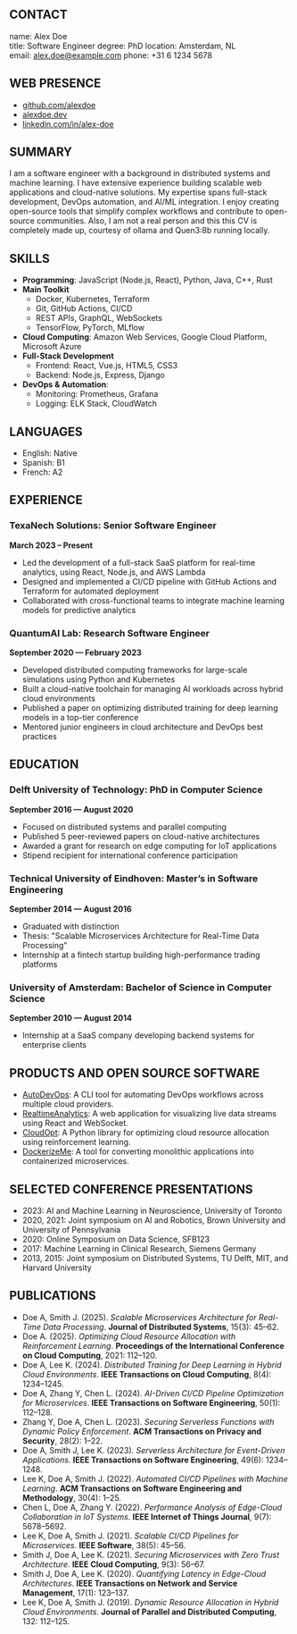 ## CONTACT

name: Alex Doe  
title: Software Engineer
degree: PhD
location:  Amsterdam, NL  
email: alex.doe@example.com
phone:  +31 6 1234 5678  

## WEB PRESENCE

- [github.com/alexdoe](https://github.com/alexdoe)  
- [alexdoe.dev](https://alexdoe.dev)  
- [linkedin.com/in/alex-doe](https://linkedin.com/in/alex-doe)

## SUMMARY  

I am a software engineer with a background in distributed systems and machine learning. I have extensive experience building scalable web applications and cloud-native solutions. My expertise spans full-stack development, DevOps automation, and AI/ML integration. I enjoy creating open-source tools that simplify complex workflows and contribute to open-source communities. Also, I am not a real person and this this CV is completely made up, courtesy of ollama and Quen3:8b running locally.

## SKILLS 

- **Programming**: JavaScript (Node.js, React), Python, Java, C++, Rust  
- **Main Toolkit**  
    - Docker, Kubernetes, Terraform      
    - Git, GitHub Actions, CI/CD  
    - REST APIs, GraphQL, WebSockets  
    - TensorFlow, PyTorch, MLflow  
- **Cloud Computing**: Amazon Web Services, Google Cloud Platform, Microsoft Azure   
- **Full-Stack Development**  
    - Frontend: React, Vue.js, HTML5, CSS3  
    - Backend: Node.js, Express, Django  
- **DevOps & Automation**: 
    - Monitoring: Prometheus, Grafana  
    - Logging: ELK Stack, CloudWatch  

## LANGUAGES  

- English: Native  
- Spanish: B1  
- French: A2  

## EXPERIENCE  

### TexaNech Solutions: Senior Software Engineer  
**March 2023 – Present**     
- Led the development of a full-stack SaaS platform for real-time analytics, using React, Node.js, and AWS Lambda  
- Designed and implemented a CI/CD pipeline with GitHub Actions and Terraform for automated deployment  
- Collaborated with cross-functional teams to integrate machine learning models for predictive analytics  

### QuantumAI Lab: Research Software Engineer  
**September 2020 — February 2023**
- Developed distributed computing frameworks for large-scale simulations using Python and Kubernetes  
- Built a cloud-native toolchain for managing AI workloads across hybrid cloud environments  
- Published a paper on optimizing distributed training for deep learning models in a top-tier conference  
- Mentored junior engineers in cloud architecture and DevOps best practices  

## EDUCATION  

### Delft University of Technology: PhD in Computer Science  
**September 2016 — August 2020** 
- Focused on distributed systems and parallel computing  
- Published 5 peer-reviewed papers on cloud-native architectures  
- Awarded a grant for research on edge computing for IoT applications  
- Stipend recipient for international conference participation  

### Technical University of Eindhoven: Master’s in Software Engineering  
**September 2014 — August 2016** 
- Graduated with distinction  
- Thesis: "Scalable Microservices Architecture for Real-Time Data Processing"  
- Internship at a fintech startup building high-performance trading platforms  

### University of Amsterdam: Bachelor of Science in Computer Science
**September 2010 — August 2014**  
- Internship at a SaaS company developing backend systems for enterprise clients  

## PRODUCTS AND OPEN SOURCE SOFTWARE

- [AutoDevOps](https://github.com/alexdoe/autodevops): A CLI tool for automating DevOps workflows across multiple cloud providers.  
- [RealtimeAnalytics](https://realtimeanalytics.io): A web application for visualizing live data streams using React and WebSocket.  
- [CloudOpt](https://github.com/alexdoe/cloudopt): A Python library for optimizing cloud resource allocation using reinforcement learning.  
- [DockerizeMe](https://github.com/alexdoe/dockerize-me): A tool for converting monolithic applications into containerized microservices.  

## SELECTED CONFERENCE PRESENTATIONS  

- 2023: AI and Machine Learning in Neuroscience, University of Toronto  
- 2020, 2021: Joint symposium on AI and Robotics, Brown University and University of Pennsylvania  
- 2020: Online Symposium on Data Science, SFB123
- 2017: Machine Learning in Clinical Research, Siemens Germany
- 2013, 2015: Joint symposium on Distributed Systems, TU Delft, MIT, and Harvard University 

## PUBLICATIONS

- Doe A, Smith J. (2025). *Scalable Microservices Architecture for Real-Time Data Processing*. **Journal of Distributed Systems**, 15(3): 45–62.  
- Doe A. (2025). *Optimizing Cloud Resource Allocation with Reinforcement Learning*. **Proceedings of the International Conference on Cloud Computing**, 2021: 112–120.  
- Doe A, Lee K. (2024). *Distributed Training for Deep Learning in Hybrid Cloud Environments*. **IEEE Transactions on Cloud Computing**, 8(4): 1234–1245.  
- Doe A, Zhang Y, Chen L. (2024). *AI-Driven CI/CD Pipeline Optimization for Microservices*. **IEEE Transactions on Software Engineering**, 50(1): 112–128.  
- Zhang Y, Doe A, Chen L. (2023). *Securing Serverless Functions with Dynamic Policy Enforcement*. **ACM Transactions on Privacy and Security**, 28(2): 1–22.  
- Doe A, Smith J, Lee K. (2023). *Serverless Architecture for Event-Driven Applications*. **IEEE Transactions on Software Engineering**, 49(6): 1234–1248.  
- Lee K, Doe A, Smith J. (2022). *Automated CI/CD Pipelines with Machine Learning*. **ACM Transactions on Software Engineering and Methodology**, 30(4): 1–25. 
- Chen L, Doe A, Zhang Y. (2022). *Performance Analysis of Edge-Cloud Collaboration in IoT Systems*. **IEEE Internet of Things Journal**, 9(7): 5678–5692.  
- Lee K, Doe A, Smith J. (2021). *Scalable CI/CD Pipelines for Microservices*. **IEEE Software**, 38(5): 45–56.   
- Smith J, Doe A, Lee K. (2021). *Securing Microservices with Zero Trust Architecture*. **IEEE Cloud Computing**, 9(3): 56–67.  
- Smith J, Doe A, Lee K. (2020). *Quantifying Latency in Edge-Cloud Architectures*. **IEEE Transactions on Network and Service Management**, 17(1): 123–137.    
- Lee K, Doe A, Smith J. (2019). *Dynamic Resource Allocation in Hybrid Cloud Environments*. **Journal of Parallel and Distributed Computing**, 132: 112–125.  